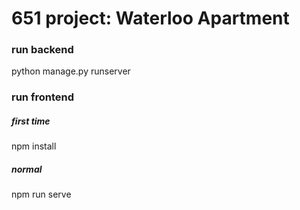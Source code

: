 # 651 project: Waterloo Apartment
### run backend
python manage.py runserver
### run frontend
##### first time
npm install 
##### normal
npm run serve
